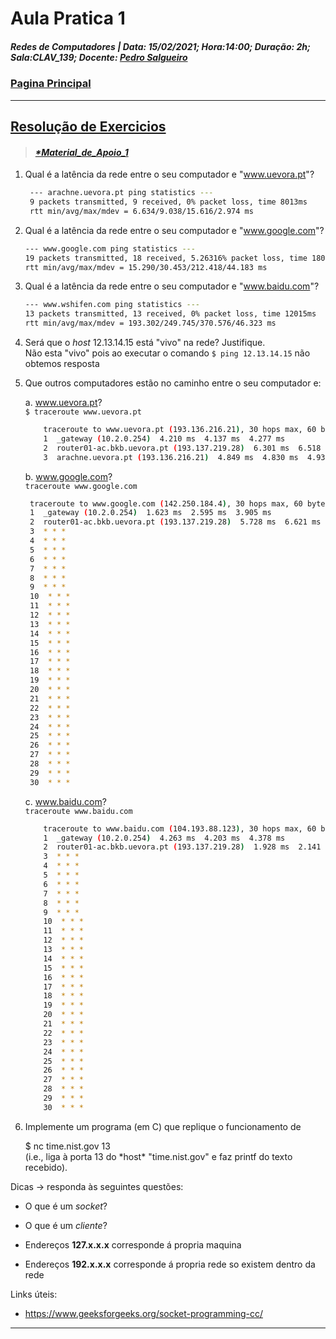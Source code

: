 # Aula Pratica 1  
##### *Redes de Computadores* | **Data:** 15/02/2021; **Hora**:14:00; **Duração**: 2h; **Sala**:CLAV_139; **Docente**: [Pedro Salgueiro](https://github.com/GBarradas/degreeStuff/tree/main/Redes#docentes)  
### [Pagina Principal](../README.md)
 ---  
## [Resolução de Exercicios](https://www.moodle.uevora.pt/2122/mod/page/view.php?id=46205)
> #### [*\*Material_de_Apoio_1*](Redes%20Prática%2001.pdf)  

1. Qual é a latência da rede entre o seu computador e "www.uevora.pt"?  
   ``` bash 
    --- arachne.uevora.pt ping statistics ---
    9 packets transmitted, 9 received, 0% packet loss, time 8013ms
    rtt min/avg/max/mdev = 6.634/9.038/15.616/2.974 ms
    ```

2. Qual é a latência da rede entre o seu computador e "www.google.com"?
    ``` bash
    --- www.google.com ping statistics ---
    19 packets transmitted, 18 received, 5.26316% packet loss, time 18033ms
    rtt min/avg/max/mdev = 15.290/30.453/212.418/44.183 ms
    ```

3. Qual é a latência da rede entre o seu computador e "www.baidu.com"?  
    ``` bash
    --- www.wshifen.com ping statistics ---
    13 packets transmitted, 13 received, 0% packet loss, time 12015ms
    rtt min/avg/max/mdev = 193.302/249.745/370.576/46.323 ms
    ```

4. Será que o *host* 12.13.14.15 está "vivo" na rede? Justifique.   
    Não esta "vivo" pois ao executar o comando `$ ping 12.13.14.15` não obtemos resposta 

5. Que outros computadores estão no caminho entre o seu computador e:

    a. www.uevora.pt?  
    `$ traceroute www.uevora.pt`  
    ``` bash 
        traceroute to www.uevora.pt (193.136.216.21), 30 hops max, 60 byte packets
        1  _gateway (10.2.0.254)  4.210 ms  4.137 ms  4.277 ms
        2  router01-ac.bkb.uevora.pt (193.137.219.28)  6.301 ms  6.518 ms  6.723 ms
        3  arachne.uevora.pt (193.136.216.21)  4.849 ms  4.830 ms  4.938 ms
    ```

    b. www.google.com?  
    `traceroute www.google.com`
    ``` bash
     traceroute to www.google.com (142.250.184.4), 30 hops max, 60 byte packets
     1  _gateway (10.2.0.254)  1.623 ms  2.595 ms  3.905 ms
     2  router01-ac.bkb.uevora.pt (193.137.219.28)  5.728 ms  6.621 ms  7.770 ms
     3  * * *
     4  * * *
     5  * * *
     6  * * *
     7  * * *
     8  * * *
     9  * * *
     10  * * *
     11  * * *
     12  * * *
     13  * * *
     14  * * *
     15  * * *
     16  * * *
     17  * * *
     18  * * *
     19  * * *
     20  * * *
     21  * * *
     22  * * *
     23  * * *
     24  * * *
     25  * * *
     26  * * *
     27  * * *
     28  * * *
     29  * * *
     30  * * *
    ```

    c. www.baidu.com?  
    `traceroute www.baidu.com`
    ``` bash
        traceroute to www.baidu.com (104.193.88.123), 30 hops max, 60 byte packets
        1  _gateway (10.2.0.254)  4.263 ms  4.203 ms  4.378 ms
        2  router01-ac.bkb.uevora.pt (193.137.219.28)  1.928 ms  2.141 ms  2.353 ms
        3  * * *
        4  * * *
        5  * * *
        6  * * *
        7  * * *
        8  * * *
        9  * * *
        10  * * *
        11  * * *
        12  * * *
        13  * * *
        14  * * *
        15  * * *
        16  * * *
        17  * * *
        18  * * *
        19  * * *
        20  * * *
        21  * * *
        22  * * *
        23  * * *
        24  * * *
        25  * * *
        26  * * *
        27  * * *
        28  * * *
        29  * * *
        30  * * *
    ```  

6. Implemente um programa (em C) que replique o funcionamento de

    $ nc time.nist.gov 13  
(i.e., liga à porta 13 do \*host\* "time.nist.gov" e faz printf do texto recebido).



Dicas -> responda às seguintes questões:

- O que é um *socket*?

- O que é um *cliente*?
- Endereços **127.x.x.x** corresponde á propria maquina
- Endereços **192.x.x.x** corresponde á propria rede so existem dentro da rede

Links úteis:

- https://www.geeksforgeeks.org/socket-programming-cc/  
---  

